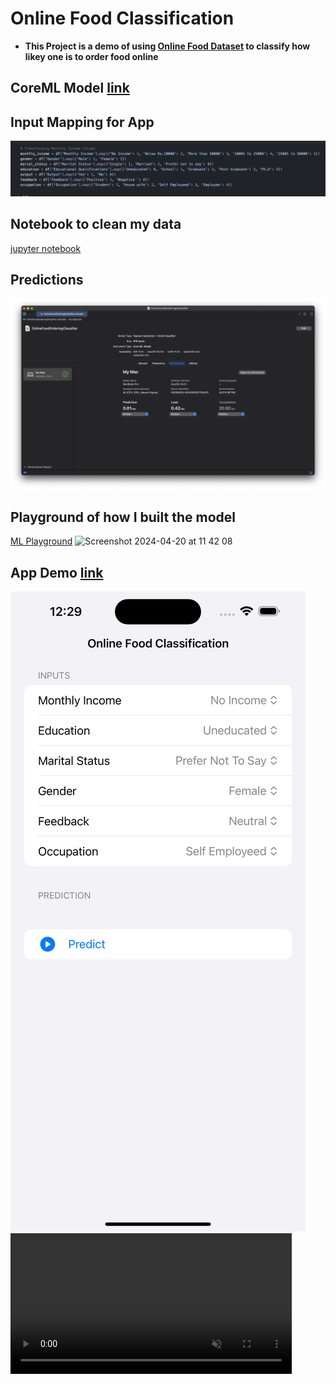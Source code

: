 # Online Food Classification

- **This Project is a demo of using [Online Food Dataset](https://www.kaggle.com/datasets/sudarshan24byte/online-food-dataset/) to classify how likey one is to order food online**

## CoreML Model [link](models/OnlineFoodOrderingClassifier.mlmodel)

## Input Mapping for App
![input_map_image](DataType.png)

## Notebook to clean my data
[jupyter notebook](food_book.ipynb)

## Predictions
![](ss/prediction.png)

## Playground of how I built the model
[ML Playground](FoodData.playground)
<img width="450" alt="Screenshot 2024-04-20 at 11 42 08" src="https://github.com/c2p-cmd/OnlineFoodClassification/assets/60012248/145065e4-3b43-4fd8-bae5-45bec735d26f">

## App Demo [link](OnlineFoodOrderingClassifier/OnlineFoodOrderingClassifier/ContnetView+ViewModel.swift)
![demo_ss](ss/ss.png)
<video width="450" muted>
    <source src="ss/video.mp4" type="video/mp4">
</video>
